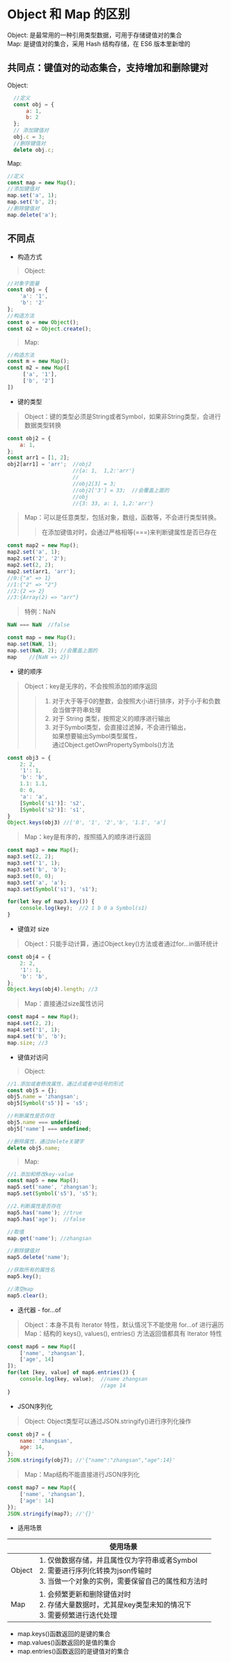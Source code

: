 Object 和 Map 的区别
===================
Object: 是最常用的一种引用类型数据，可用于存储键值对的集合<br/>
Map: 是键值对的集合，采用 Hash 结构存储，在 ES6 版本里新增的<br/>

共同点：键值对的动态集合，支持增加和删除键对<br/>
--------
Object: 

```JavaScript
  //定义
  const obj = {
      a: 1,
      b: 2
  };
  // 添加键值对
  obj.c = 3;
  //删除键值对
  delete obj.c;
```

Map:
```JavaScript
//定义
const map = new Map();
//添加键值对
map.set('a', 1);
map.set('b', 2);
//删除键值对
map.delete('a');
```

不同点
----

* 构造方式<br/>
>Object:

```JavaScript
//对象字面量
const obj = {
    'a': '1',
    'b': '2'
};
//构造方法
const o = new Object();
const o2 = Object.create();
```

>Map:

```JavaScript
//构造方法
const m = new Map();
const m2 = new Map([
     ['a', '1'],
     ['b', '2']   
])
```

* 键的类型<br/>
>Object：键的类型必须是String或者Symbol，如果非String类型，会进行数据类型转换

```JavaScript
const obj2 = {
    a: 1,
};
const arr1 = [1, 2];
obj2[arr1] = 'arr';  //obj2
                     //{a: 1,  1,2:'arr'}
                     //
                     //obj2[3] = 3;
                     //obj2['3'] = 33;  //会覆盖上面的
                     //obj
                     //{3: 33, a: 1, 1,2:'arr'}  
```
                     
>Map：可以是任意类型，包括对象，数组，函数等，不会进行类型转换。<br/>
>>在添加键值对时，会通过严格相等(===)来判断键属性是否已存在

```JavaScript
const map2 = new Map();
map2.set('a', 1);
map2.set('2', '2');
map2.set(2, 2);
map2.set(arr1, 'arr');
//0:{"a" => 1}
//1:{"2" => "2"}
//2:{2 => 2}
//3:{Array(2) => "arr"}
```

>特例：NaN
```JavaScript
NaN === NaN  //false

const map = new Map();
map.set(NaN, 1);
map.set(NaN, 2); //会覆盖上面的
map    //{NaN => 2})
```

* 键的顺序<br/>
>Object：key是无序的，不会按照添加的顺序返回<br/>
>>1. 对于大于等于0的整数，会按照大小进行排序，对于小于和负数会当做字符串处理<br/>
>>2. 对于 String 类型，按照定义的顺序进行输出<br/>
>>3. 对于Symbol类型，会直接过滤掉，不会进行输出，<br/>
>>如果想要输出Symbol类型属性，<br/>
>>通过Object.getOwnPropertySymbols()方法<br/>

```JavaScript
const obj3 = {
    2: 2,
    '1': 1,
    'b': 'b',
    1.1: 1.1,
    0: 0,
    'a': 'a',
    [Symbol('s1')]: 's2',
    [Symbol('s2')]: 's1',
}
Object.keys(obj3) //['0', '1', '2','b', '1.1', 'a']
```

>Map：key是有序的，按照插入的顺序进行返回

```JavaScript
const map3 = new Map();
map3.set(2, 2);
map3.set('1', 1);
map3.set('b', 'b');
map3.set(0, 0);
map3.set('a', 'a');
map3.set(Symbol('s1'), 's1');

for(let key of map3.key()) {
    console.log(key);  //2 1 b 0 a Symbol(s1)
}
```

* 键值对 size<br/>
>Object：只能手动计算，通过Object.key()方法或者通过for...in循环统计
```JavaScript
const obj4 = {
    2: 2,
    '1': 1,
    'b': 'b',
};
Object.keys(obj4).length; //3
```

>Map：直接通过size属性访问
```JavaScript
const map4 = new Map();
map4.set(2, 2);
map4.set('1', 1);
map4.set('b', 'b');
map.size; //3
```

* 键值对访问<br/>
>Object:

```JavaScript
//1.添加或者修改属性，通过点或者中括号的形式
const obj5 = {};
obj5.name = 'zhangsan';
obj5[Symbol('s5')] = 's5';

//判断属性是否存在
obj5.name === undefined;
obj5['name'] === undefined;

//删除属性，通过delete关键字
delete obj5.name;
```

>Map:
```JavaScript
//1.添加和修改key-value
const map5 = new Map();
map5.set('name', 'zhangsan');
map5.set(Symbol('s5'), 's5');

//2.判断属性是否存在
map5.has('name'); //true
map5.has('age');  //false

//取值
map.get('name'); //zhangsan

//删除键值对
map5.delete('name');

//获取所有的属性名
map5.key();

//清空map
map5.clear();
```

* 迭代器 - for...of<br/>
>Object：本身不具有 lterator 特性，默认情况下不能使用 for...of 进行遍历<br/>
>Map：结构的 keys(), values(), entries() 方法返回值都具有 lterator 特性
```JavaScript
const map6 = new Map([
    ['name', 'zhangsan'],
    ['age', 14]
]);
for(let [key, value] of map6.entries()) {
    console.log(key, value);  //name zhangsan
                              //age 14
}
```
* JSON序列化<br/>
>Object: Object类型可以通过JSON.stringify()进行序列化操作
```JavaScript
const obj7 = {
    name: 'zhangsan',
    age: 14,
};
JSON.stringify(obj7); //'{"name":"zhangsan","age":14}'
```
>Map：Map结构不能直接进行JSON序列化
```JavaScript
const map7 = new Map({
    ['name', 'zhangsan'],
    ['age': 14]
});
JSON.stringify(map7); //'{}'
```
* 适用场景

| | 使用场景 |
| ---- | ---- |
|Object| 1. 仅做数据存储，并且属性仅为字符串或者Symbol<br/> 2. 需要进行序列化转换为json传输时<br/> 3. 当做一个对象的实例，需要保留自己的属性和方法时|
|Map| 1. 会频繁更新和删除键值对时<br/> 2. 存储大量数据时，尤其是key类型未知的情况下<br/> 3. 需要频繁进行迭代处理|

* map.keys()函数返回的是键的集合<br/>
* map.values()函数返回的是值的集合<br/>
* map.entries()函数返回的是键值对的集合<br/>
